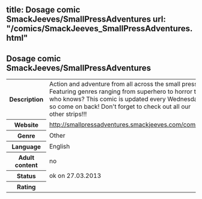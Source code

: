 title: Dosage comic SmackJeeves/SmallPressAdventures
url: "/comics/SmackJeeves_SmallPressAdventures.html"
---
Dosage comic SmackJeeves/SmallPressAdventures
-----------------------------------------

<table class="comicinfo">
<tr>
<th>Description</th><td>Action and adventure from all across the small press! Featuring genres ranging from superhero to horror to who knows? This comic is updated every Wednesday, so come on back! Don't forget to check out all our other strips!!!</td>
</tr>
<tr>
<th>Website</th><td><a href="http://smallpressadventures.smackjeeves.com/comics/">http://smallpressadventures.smackjeeves.com/comics/</a></td>
</tr>
<tr>
<th>Genre</th><td>Other</td>
</tr>
<tr>
<th>Language</th><td>English</td>
</tr>
<tr>
<th>Adult content</th><td>no</td>
</tr>
<tr>
<th>Status</th><td>ok on 27.03.2013</td>
</tr>
<tr>
<th>Rating</th><td><div class="g-plusone" data-size="standard" data-annotation="bubble"
 data-href="http://smallpressadventures.smackjeeves.com/comics/"></div></td>
</tr>
</table>
<script type="text/javascript">
  (function() {
    var po = document.createElement('script'); po.type = 'text/javascript'; po.async = true;
    po.src = 'https://apis.google.com/js/plusone.js';
    var s = document.getElementsByTagName('script')[0]; s.parentNode.insertBefore(po, s);
  })();
</script>
